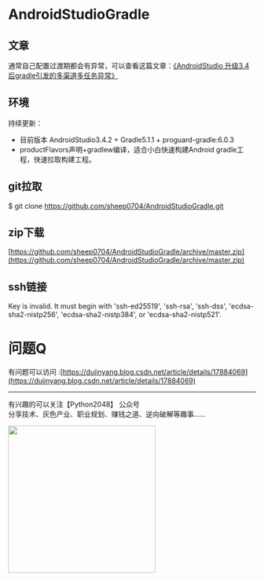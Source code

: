 # AndroidStudioGradle

## 文章

通常自己配置过渡期都会有异常，可以查看这篇文章：[《AndroidStudio 升级3.4后gradle引发的多渠道多任务异常》](https://dujinyang.blog.csdn.net/article/details/94396209)


## 环境
持续更新：
* 目前版本 AndroidStudio3.4.2 + Gradle5.1.1 + proguard-gradle:6.0.3
* productFlavors声明+gradlew编译，适合小白快速构建Android gradle工程，快速拉取构建工程。


## git拉取
$ git clone https://github.com/sheep0704/AndroidStudioGradle.git

## zip下载
[https://github.com/sheep0704/AndroidStudioGradle/archive/master.zip](https://github.com/sheep0704/AndroidStudioGradle/archive/master.zip)

## ssh链接
Key is invalid. It must begin with 'ssh-ed25519', 'ssh-rsa', 'ssh-dss', 'ecdsa-sha2-nistp256', 'ecdsa-sha2-nistp384', or 'ecdsa-sha2-nistp521'.  


# 问题Q
有问题可以访问 :[https://dujinyang.blog.csdn.net/article/details/17884069](https://dujinyang.blog.csdn.net/article/details/17884069)

<hr/>

有兴趣的可以关注【Python2048】 公众号<br/>
分享技术、灰色产业、职业规划、赚钱之道、逆向破解等趣事……

<img src="https://github.com/sheep0704/IOSIphoneHttps/blob/master/python2048.jpg" width="300" height="300">



 
